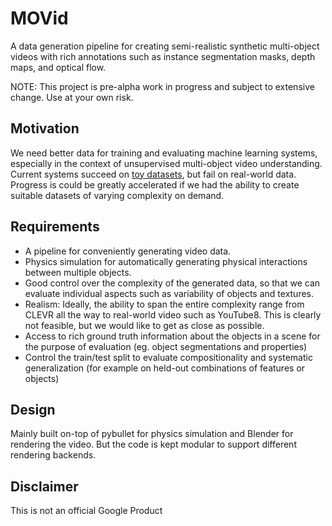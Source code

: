 # MOVid

A data generation pipeline for creating semi-realistic synthetic multi-object 
videos with rich annotations such as instance segmentation masks, depth maps, 
and optical flow.

NOTE: This project is pre-alpha work in progress and subject to extensive change. Use at your own risk.



## Motivation
We need better data for training and evaluating machine learning systems, especially in the context of unsupervised multi-object video understanding.
Current systems succeed on [toy datasets](https://github.com/deepmind/multi_object_datasets), but fail on real-world data.
Progress is could be greatly accelerated if we had the ability to create suitable datasets of varying complexity on demand.

## Requirements
- A pipeline for conveniently generating video data. 
- Physics simulation for automatically generating physical interactions between multiple objects.
- Good control over the complexity of the generated data, so that we can evaluate individual aspects such as variability of objects and textures.
- Realism: Ideally, the ability to span the entire complexity range from CLEVR all the way to real-world video such as YouTube8. This is clearly not feasible, but we would like to get as close as possible. 
- Access to rich ground truth information about the objects in a scene for the purpose of evaluation (eg. object segmentations and properties)
- Control the train/test split to evaluate compositionality and systematic generalization (for example on held-out combinations of features or objects)


## Design
Mainly built on-top of pybullet for physics simulation and Blender for rendering the video.
But the code is kept modular to support different rendering backends.



## Disclaimer
This is not an official Google Product
